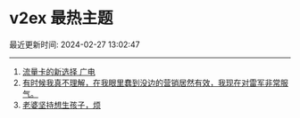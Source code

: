 # v2ex 最热主题

最近更新时间: 2024-02-27 13:02:47

--- 
1. [流量卡的新选择 广电](https://www.v2ex.com/t/1018676) 
2. [有时候我真不理解，在我眼里蠢到没边的营销居然有效，我现在对雷军非常服气。](https://www.v2ex.com/t/1018677) 
3. [老婆坚持想生孩子，烦](https://www.v2ex.com/t/1018729) 
